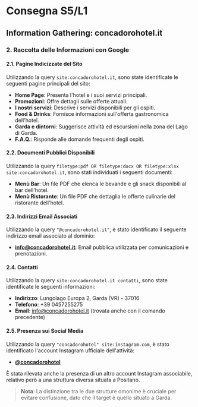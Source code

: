 # Consegna S5/L1
## Information Gathering: concadorohotel.it

### 2. Raccolta delle Informazioni con Google

#### 2.1. Pagine Indicizzate del Sito
Utilizzando la query `site:concadorohotel.it`, sono state identificate le seguenti pagine principali del sito:

- **Home Page**: Presenta l'hotel e i suoi servizi principali.
- **Promozioni**: Offre dettagli sulle offerte attuali.
- **I nostri servizi**: Descrive i servizi disponibili per gli ospiti.
- **Food & Drinks**: Fornisce informazioni sull'offerta gastronomica dell'hotel.
- **Garda e dintorni**: Suggerisce attività ed escursioni nella zona del Lago di Garda.
- **F.A.Q.**: Risponde alle domande frequenti degli ospiti.

#### 2.2. Documenti Pubblici Disponibili
Utilizzando la query `filetype:pdf OR filetype:docx OR filetype:xlsx site:concadorohotel.it`, sono stati individuati i seguenti documenti:

- **Menù Bar**: Un file PDF che elenca le bevande e gli snack disponibili al bar dell'hotel.
- **Menù Ristorante**: Un file PDF che dettaglia le offerte culinarie del ristorante dell'hotel.

#### 2.3. Indirizzi Email Associati
Utilizzando la query `"@concadorohotel.it"`, è stato identificato il seguente indirizzo email associato al dominio:

- **info@concadorohotel.it**: Email pubblica utilizzata per comunicazioni e prenotazioni.

#### 2.4. Contatti
Utilizzando la query `site:concadorohotel.it contatti`, sono state identificate le seguenti informazioni:

- **Indirizzo**: Lungolago Europa 2, Garda (VR) - 37016  
- **Telefono**: +39 0457255275  
- **Email**: info@concadorohotel.it (trovata anche con il comando precedente)

#### 2.5. Presenza sui Social Media
Utilizzando la query `"concadorohotel" site:instagram.com`, è stato identificato l'account Instagram ufficiale dell'attività:

- **[@concadorohotel](https://www.instagram.com/hotel_ristorante_conca_doro/)**

È stata rilevata anche la presenza di un altro account Instagram associabile, relativo però a una struttura diversa situata a Positano.

> **Nota**: La distinzione tra le due strutture omonime è cruciale per evitare confusione, dato che il target è quello situato a Garda.
